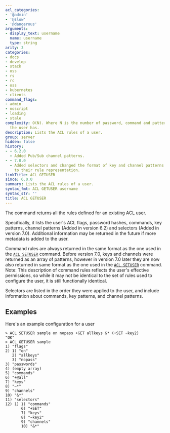 ```yaml
---
acl_categories:
- '@admin'
- '@slow'
- '@dangerous'
arguments:
- display_text: username
  name: username
  type: string
arity: 3
categories:
- docs
- develop
- stack
- oss
- rs
- rc
- oss
- kubernetes
- clients
command_flags:
- admin
- noscript
- loading
- stale
complexity: O(N). Where N is the number of password, command and pattern rules that
  the user has.
description: Lists the ACL rules of a user.
group: server
hidden: false
history:
- - 6.2.0
  - Added Pub/Sub channel patterns.
- - 7.0.0
  - Added selectors and changed the format of key and channel patterns from a list
    to their rule representation.
linkTitle: ACL GETUSER
since: 6.0.0
summary: Lists the ACL rules of a user.
syntax_fmt: ACL GETUSER username
syntax_str: ''
title: ACL GETUSER
---
```

The command returns all the rules defined for an existing ACL user.

Specifically, it lists the user's ACL flags, password hashes, commands, key patterns, channel patterns (Added in version 6.2) and selectors (Added in version 7.0).
Additional information may be returned in the future if more metadata is added to the user.

Command rules are always returned in the same format as the one used in the [`ACL SETUSER`](/commands/acl-setuser) command.
Before version 7.0, keys and channels were returned as an array of patterns, however in version 7.0 later they are now also returned in same format as the one used in the [`ACL SETUSER`](/commands/acl-setuser) command.
Note: This description of command rules reflects the user's effective permissions, so while it may not be identical to the set of rules used to configure the user, it is still functionally identical.

Selectors are listed in the order they were applied to the user, and include information about commands, key patterns, and channel patterns.

## Examples

Here's an example configuration for a user

```
> ACL SETUSER sample on nopass +GET allkeys &* (+SET ~key2)
"OK"
> ACL GETUSER sample
1) "flags"
2) 1) "on"
   2) "allkeys"
   3) "nopass"
3) "passwords"
4) (empty array)
5) "commands"
6) "+@all"
7) "keys"
8) "~*"
9) "channels"
10) "&*"
11) "selectors"
12) 1) 1) "commands"
       6) "+SET"
       7) "keys"
       8) "~key2"
       9) "channels"
       10) "&*"
```
